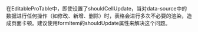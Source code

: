在EditableProTable中，即使设置了shouldCellUpdate，当对data-source中的数据进行任何操作（如修改、新增、删除）时，表格会进行多次不必要的渲染，造成页面卡顿。建议使用formItem的shouldUpdate属性来解决这个问题。
